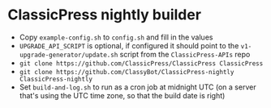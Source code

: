 # ClassicPress nightly builder

- Copy `example-config.sh` to `config.sh` and fill in the values
- `UPGRADE_API_SCRIPT` is optional, if configured it should point to the
  `v1-upgrade-generator/update.sh` script from the `ClassicPress-APIs` repo
- `git clone https://github.com/ClassicPress/ClassicPress ClassicPress`
- `git clone https://github.com/ClassyBot/ClassicPress-nightly ClassicPress-nightly`
- Set `build-and-log.sh` to run as a cron job at midnight UTC (on a server that's using
  the UTC time zone, so that the build date is right)
